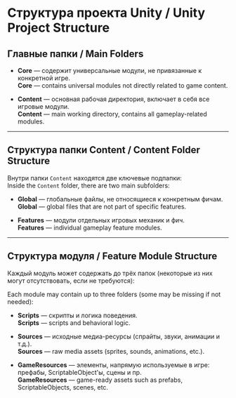 # Структура проекта Unity / Unity Project Structure

## Главные папки / Main Folders

- **Core** — содержит универсальные модули, не привязанные к конкретной игре.  
  **Core** — contains universal modules not directly related to game content.

- **Content** — основная рабочая директория, включает в себя все игровые модули.  
  **Content** — main working directory, contains all gameplay-related modules.

---

## Структура папки Content / Content Folder Structure

Внутри папки `Content` находятся две ключевые подпапки:  
Inside the `Content` folder, there are two main subfolders:

- **Global** — глобальные файлы, не относящиеся к конкретным фичам.  
  **Global** — global files that are not part of specific features.

- **Features** — модули отдельных игровых механик и фич.  
  **Features** — individual gameplay feature modules.

---

## Структура модуля / Feature Module Structure

Каждый модуль может содержать до трёх папок (некоторые из них могут отсутствовать, если не требуются):

Each module may contain up to three folders (some may be missing if not needed):

- **Scripts** — скрипты и логика поведения.  
  **Scripts** — scripts and behavioral logic.

- **Sources** — исходные медиа-ресурсы (спрайты, звуки, анимации и т.д.).  
  **Sources** — raw media assets (sprites, sounds, animations, etc.).

- **GameResources** — элементы, напрямую используемые в игре: префабы, ScriptableObject'ы, сцены и пр.  
  **GameResources** — game-ready assets such as prefabs, ScriptableObjects, scenes, etc.

